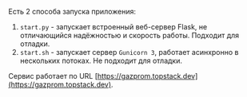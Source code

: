 Есть 2 способа запуска приложения:

1. `start.py` - запускает встроенный веб-сервер Flask, не отличающийся надёжностью и скорость работы. Подходит для отладки.
2. `start.sh` - запускает сервер `Gunicorn 3`, работает асинхронно в нескольких потоках. Не подходит для отладки.

Сервис работает по URL [https://gazprom.topstack.dev](https://gazprom.topstack.dev).